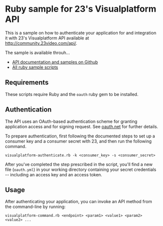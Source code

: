 # Ruby sample for 23's Visualplatform API

This is a sample on how to authenticate your application for and integration it with 23's Visualplatform API available at http://community.23video.com/api/.

The sample is available throuh...

* [API documentation and samples on Github](http://github.com/23/DeveloperDocumentation)
* [All ruby sample scripts](http://github.com/23/DeveloperDocumentation/tree/master/lib/ruby/)



## Requirements

These scripts require Ruby and the `oauth` ruby gem to be installed.


## Authentication

The API uses an OAuth-based authentication scheme for granting application access and for signing request. See [oauth.net](http://oauth.net) for further details.

To prepare authentication, first following the documented steps to set up a consumer key and a consumer secret with 23, and then run the following command.

    visualplatform-authenticate.rb -k <consumer_key> -s <consumer_secret> 

After you've completed the step prescribed in the script, you'll find a new file (`oauth.yml`) in your working directory containing your secret credentials -- including an access key and an access token.


## Usage

After authenticating your application, you can invoke an API method from the command-line by running:

    visualplatform-command.rb <endpoint> <param1> <value1> <param2> <value2> ...
